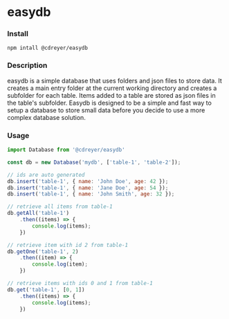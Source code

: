 # easydb


### Install
```
npm intall @cdreyer/easydb
```

### Description
easydb is a simple database that uses folders and json files to store data. It creates a main entry folder at the current working directory and creates a subfolder for each table. Items added to a table are stored as json files in the table's subfolder. Easydb is designed to be a simple and fast way to setup a database to store small data before you decide to use a more complex database solution.

### Usage
```js
import Database from '@cdreyer/easydb'

const db = new Database('mydb', ['table-1', 'table-2']);

// ids are auto generated 
db.insert('table-1', { name: 'John Doe', age: 42 });
db.insert('table-1', { name: 'Jane Doe', age: 54 });
db.insert('table-1', { name: 'John Smith', age: 32 });

// retrieve all items from table-1
db.getAll('table-1')
    .then((items) => {
        console.log(items);
    })

// retrieve item with id 2 from table-1
db.getOne('table-1', 2)
    .then((item) => {
        console.log(item);
    })

// retrieve items with ids 0 and 1 from table-1
db.get('table-1', [0, 1])
    .then((items) => {
        console.log(items);
    })
```